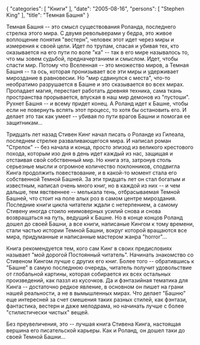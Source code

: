 {
   "categories": [
      "Книги"
   ],
   "date": "2005-08-16",
   "persons": [
      "Stephen King"
   ],
   "title": "Темная Башня"
}

Темная Башня -- это смысл существования Роланда, последнего стрелка этого мира. С двумя револьверами у бедра, это живое воплощение понятия "вестерн", человек этот идет через миры и измерения к своей цели. Идет по трупам, спасая и убивая тех, кто оказывается на его пути по воле "ка" -- так в его мире называлось то, что мы зовем судьбой, предначертанием и смыслом. Идет, чтобы спасти мир. Потому что Вселенная -- это множество миров, а Темная Башня -- та ось, которая пронизывает все эти миры и удерживает мироздание в равновесии. Но "мир сдвинулся с места", что-то необратимо разрушается в Башне и это сказывается во всех мирах. Пропадает магия, перестает работать древняя техника, сама ткань пространства прорывается, впуская в наш мир демонов из "пустоши". Рухнет Башня -- и всему придет конец. А Роланд идет к Башне, чтобы если не повернуть вспять этот процесс, то хотя бы остановить его. И делает это так как умеет -- убивая по пути врагов Башни и помогая ее защитникам...

Тридцать лет назад Стивен Кинг начал писать о Роланде из Гилеала, последнем стрелке разваливающегося мира. И написал роман "Стрелок" -- без начала и конца, просто эпизод из великого крестового похода, которым изо дня в день идет каждый из нас, защищая и отстаивая свой собственный мир. Но книга эта, затронув столь серьезные мысли и огромное количество поклонников, сподвигла Кинга продолжить повествование, и в какой-то момент стала его собственной Темной Башней. За эти тридцать лет он стал богатым и известным, написал очень много книг, но в каждой из них -- и чем дальше, тем явственнее -- мелькала тень, отбрасываемая Темной Башней, что стоит на поле алых роз в самом центре мироздания. Последние книги цикла читатели ждали с нетерпением, а самому Стивену иногда стоило неимоверных усилий снова и снова возвращаться на путь, ведущий к Башне. Но в конце концов Роланд дошел до своей Башни, а все книги, написаные Кингом к тому времени, стали частью истории Темной Башни, вокруг которой вращаются все мира, придуманные и написанные мастером жанра "horror"...

Книга рекомендуется тем, кого сам Кинг в своих предисловиях называет "мой дорогой Постоянный читатель". Начинать знакомство со Стивеном Кингом лучше с других его книг. Более того -- обратившись к "Башне" в самую последнюю очередь, читатель получит удовольствие от глобальной картины, которая собирается их всех остальных произведений, как паззл из кусочков. Да и фэнтазийная тематика для Кинга -- достаточно редкое явление, в основном он пишет на грани нашей реальности, а не в вымышленных мирах. Что делает "Башню" еще интересней за счет смешения таких разных стилей, как фэнтази, фантастика, вестерн и даже мелодрама, но начинать лучше с более "стилистически чистых" вещей.

Без преувеличения, это -- лучшая книга Стивена Кинга, настоящая вершина его писательской карьеры. Как и Роланд, он дошел таки до своей Темной Башни...

